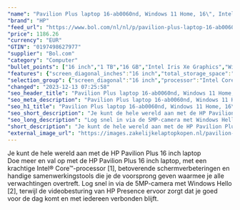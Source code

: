```yaml
---
"name": "Pavilion Plus laptop 16-ab0060nd, Windows 11 Home, 16\", Intel® Core™ i7, 16GB RAM, 1TB SSD, WQXGA, Natuurlijk zilver"
"brand": "HP"
"feed_url": "https://www.bol.com/nl/nl/p/pavilion-plus-laptop-16-ab0060nd-windows-11-home-16-intel-core-i7-16gb-ram-1tb-ssd-wqxga-natuurlijk-zilver/9300000160437396"
"price": 1186.26
"currency": "EUR"
"GTIN": "0197498627977"
"supplier": "Bol.com"
"category": "Computer"
"bullet_points": ["16 inch","1 TB","16 GB","Intel Iris Xe Graphics","Windows"]
"features": {"screen_diagonal_inches":"16 inch","total_storage_space":"1 TB","memory_size":"16 GB","graphics_card":"Intel Iris Xe Graphics","operating_system":"Windows"}
"selection_group": {"screen_diagonal":"16 inch","processor":"Intel Core i7","changed_price_past_3_days":false,"product_family":"Pavilion"}
"changed": "2023-12-13 07:25:58"
"seo_header_title": "Pavilion Plus laptop 16-ab0060nd, Windows 11 Home, 16\", Intel® Core™ i7, 16GB RAM, 1TB SSD, WQXGA, Natuurlijk zilver"
"seo_meta_description": "Pavilion Plus laptop 16-ab0060nd, Windows 11 Home, 16\", Intel® Core™ i7, 16GB RAM, 1TB SSD, WQXGA, Natuurlijk zilver"
"seo_h1_title": "Pavilion Plus laptop 16-ab0060nd, Windows 11 Home, 16\", Intel® Core™ i7, 16GB RAM, 1TB SSD, WQXGA, Natuurlijk zilver"
"seo_short_description": "Je kunt de hele wereld aan met de HP Pavilion Plus 16 inch laptop <br />Doe meer en val op met de HP Pavilion Plus 16 inch laptop, met een krachtige Intel® Core™-processor [1], betoverende schermverbeteringen en handige samenwerkingstools die je de voorsprong geven waarmee je alle verwachtingen overtreft."
"seo_long_description": "Log snel in via de 5MP-camera met Windows Hello [2], terwijl de videobesturing van HP Presence ervoor zorgt dat je goed voor de dag komt en met iedereen verbonden blijft."
"short_description": "Je kunt de hele wereld aan met de HP Pavilion Plus 16 inch laptop Doe meer en val op met de HP Pavilion Plus 16 inch laptop, met een krachtige Intel® Core™-processor [1], betoverende schermverbeteringen en handige samenwerkingstools die je de voorsprong geven waarmee je alle verwachtingen overtreft. Log snel in via de 5MP-camera met Windows Hello [2], terwijl de videobesturing van HP Presence ervoor zorgt dat je goed voor de dag komt en met iedereen verbonden blijft."
"external_image_url": "https://images.zakelijkelaptopkopen.nl/pavilion-plus-laptop-16-ab0060nd-windows-11-home-16-intel-core-i7-16gb-ram-1tb-ssd-wqxga-natuurlijk-zilver.webp"
---
```


Je kunt de hele wereld aan met de HP Pavilion Plus 16 inch laptop <br />Doe meer en val op met de HP Pavilion Plus 16 inch laptop, met een krachtige Intel® Core™-processor [1], betoverende schermverbeteringen en handige samenwerkingstools die je de voorsprong geven waarmee je alle verwachtingen overtreft. Log snel in via de 5MP-camera met Windows Hello [2], terwijl de videobesturing van HP Presence ervoor zorgt dat je goed voor de dag komt en met iedereen verbonden blijft.